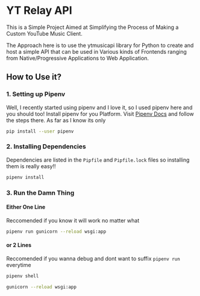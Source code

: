 # YT Relay API
This is a Simple Project Aimed at Simplifying the Process of Making a Custom YouTube Music Client.

The Approach here is to use the ytmusicapi library for Python to create and host a simple API that can be used in Various kinds of Frontends ranging from Native/Progressive Applications to Web Application.

## How to Use it?
### 1. Setting up Pipenv
Well, I recently started using pipenv and I love it, so I used pipenv here and you should too!
Install pipenv for you Platform. Visit [Pipenv Docs](https://pipenv.pypa.io/en/latest/) and follow the steps there.
As far as I know its only 
```bash
pip install --user pipenv
```
### 2. Installing Dependencies
Dependencies are listed in the `Pipfile` and `Pipfile.lock` files so installing them is really easy!!
```bash
pipenv install
```
### 3. Run the Damn Thing
#### Either One Line
Reccomended if you know it will work no matter what
```bash
pipenv run gunicorn --reload wsgi:app
```
#### or 2 Lines
Reccomended if you wanna debug and dont want to suffix `pipenv run` everytime
```bash
pipenv shell
```
```bash
gunicorn --reload wsgi:app
```